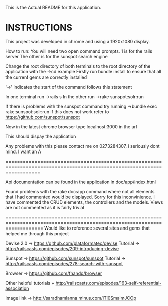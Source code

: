 This is the Actual README for this application.

INSTRUCTIONS
=======================================================================================================================
This project was developed in chrome and using a 1920x1080 display.


How to run:
You will need two open command prompts.
	1 is for the rails server
	The other is for the sunspot search engine

Change the root directory of both terminals to the root directory of the application with the ->cd example
Firstly run bundle install to ensure that all the current gems are correctly installed

'->' indicates the start of the command follows this statement


In one terminal run ->rails s
In the other run ->rake sunspot:solr:run

If there is problems with the sunspot command try running ->bundle exec rake:sunspot:solr:run
If this does not work refer to https://github.com/sunspot/sunspot

Now in the latest chrome browser type localhost:3000 in the url

This should dispay the application

Any problems with this please contact me on 0273284307, i seriously dont mind. I want an A

========================================================================================================================


Api documentation can be found in the application in doc/app/index.html

Found problems with the rake doc:app command where not all elements that I had commented would be displayed. Sorry for this inconvinience. I have commented the CRUD elements, the controllers and the models. Views are not commented as it is fairly trivial 

=========================================================================================================================
Would like to reference several sites and gems that helped me through this project


Devise 2.0 -> https://github.com/plataformatec/devise
	Tutorial -> http://railscasts.com/episodes/209-introducing-devise

Sunspot -> https://github.com/sunspot/sunspot
	Tutorial -> http://railscasts.com/episodes/278-search-with-sunspot

Browser -> https://github.com/fnando/browser

Other helpful tutorials
	+ http://railscasts.com/episodes/163-self-referential-association

Image link -> http://saradhamlanna.minus.com/lTl0SmalmJCOp